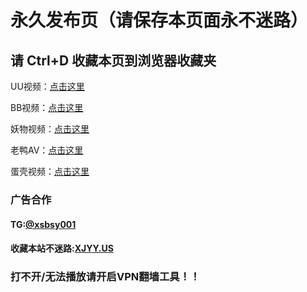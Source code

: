 <h1>永久发布页（请保存本页面永不迷路）</h1>
<h2>请 Ctrl+D 收藏本页到浏览器收藏夹</h2>


UU视频：<a href="https://www3.dksp.xyz/">点击这里</a>

BB视频：<a href="https://www5.dksp.xyz">点击这里</a>

妖物视频：<a href="https://www4.dksp.xyz/">点击这里</a>

老鸭AV：<a href="https://www2.dksp.xyz/">点击这里</a>

蛋壳视频：<a href="https://www.dksp.xyz/">点击这里</a>



<h3>广告合作</h3>
        <h4>TG:<a href="https://t.me/xsbsy001/">@xsbsy001</a></h4>
        <h4>收藏本站不迷路:<a href="https://xjyy.us/">XJYY.US</a></h4>
		<h3>打不开/无法播放请开启VPN翻墙工具！！</h3>
